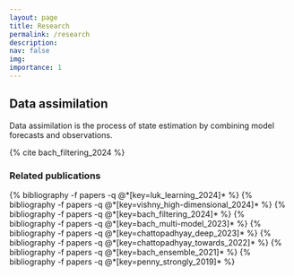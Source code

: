 ```yaml
---
layout: page
title: Research
permalink: /research
description:
nav: false
img:
importance: 1
---
```


## Data assimilation

Data assimilation is the process of state estimation by combining model forecasts and observations.

{% cite bach_filtering_2024 %}

### Related publications
<div class="publications">
  {% bibliography -f papers -q @*[key=luk_learning_2024]* %}
  {% bibliography -f papers -q @*[key=vishny_high-dimensional_2024]* %}
  {% bibliography -f papers -q @*[key=bach_filtering_2024]* %}
  {% bibliography -f papers -q @*[key=bach_multi-model_2023]* %}
  {% bibliography -f papers -q @*[key=chattopadhyay_deep_2023]* %}
  {% bibliography -f papers -q @*[key=chattopadhyay_towards_2022]* %}
  {% bibliography -f papers -q @*[key=bach_ensemble_2021]* %}
  {% bibliography -f papers -q @*[key=penny_strongly_2019]* %}
</div>
